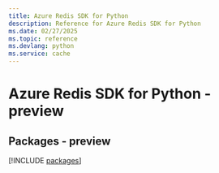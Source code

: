```yaml
---
title: Azure Redis SDK for Python
description: Reference for Azure Redis SDK for Python
ms.date: 02/27/2025
ms.topic: reference
ms.devlang: python
ms.service: cache
---
```

# Azure Redis SDK for Python - preview
## Packages - preview
[!INCLUDE [packages](redis-index.md)]